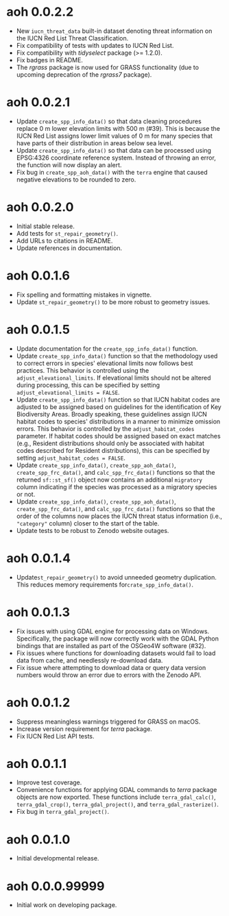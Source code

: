 # aoh 0.0.2.2

- New `iucn_threat_data` built-in dataset denoting threat information
  on the IUCN Red List Threat Classification.
- Fix compatibility of tests with updates to IUCN Red List.
- Fix compatibility with _tidyselect_ package (>= 1.2.0).
- Fix badges in README.
- The _rgrass_ package is now used for GRASS functionality (due to
  upcoming deprecation of the _rgrass7_ package).

# aoh 0.0.2.1

- Update `create_spp_info_data()` so that data cleaning procedures replace
  0 m lower elevation limits with 500 m (#39). This is because the IUCN Red
  List assigns lower limit values of 0 m for many species that have parts
  of their distribution in areas below sea level.
- Update `create_spp_info_data()` so that data can be processed using
  EPSG:4326 coordinate reference system. Instead of throwing an error,
  the function will now display an alert.
- Fix bug in `create_spp_aoh_data()` with the `terra` engine that caused
  negative elevations to be rounded to zero.

# aoh 0.0.2.0

- Initial stable release.
- Add tests for `st_repair_geometry()`.
- Add URLs to citations in README.
- Update references in documentation.

# aoh 0.0.1.6

- Fix spelling and formatting mistakes in vignette.
- Update `st_repair_geometry()` to be more robust to geometry issues.

# aoh 0.0.1.5

- Update documentation for the `create_spp_info_data()` function.
- Update `create_spp_info_data()` function so that the methodology used to
  correct errors in species' elevational limits now follows best practices.
  This behavior is controlled using the `adjust_elevational_limits`. If
  elevational limits should not be altered during processing, this can be
  specified by setting `adjust_elevational_limits = FALSE`.
- Update `create_spp_info_data()` function so that IUCN habitat
  codes are adjusted to be assigned based on guidelines for the identification
  of Key Biodiversity Areas. Broadly speaking, these guidelines assign IUCN
  habitat codes to species' distributions in a manner to minimize omission
  errors. This behavior is controlled by the `adjust_habitat_codes`
  parameter. If habitat codes should be assigned based on exact matches
  (e.g., Resident distributions should only be associated with habitat codes
  described for Resident distributions), this can be specified by setting
  `adjust_habitat_codes = FALSE`.
- Update `create_spp_info_data()`, `create_spp_aoh_data()`,
  `create_spp_frc_data()`, and `calc_spp_frc_data()` functions so that
  the returned `sf::st_sf()` object now contains an additional `migratory`
  column indicating if the species was processed as a migratory species
  or not.
- Update `create_spp_info_data()`, `create_spp_aoh_data()`,
  `create_spp_frc_data()`, and `calc_spp_frc_data()` functions so that
  the order of the columns now places the IUCN threat status information
  (i.e., `"category"` column) closer to the start of the table.
- Update tests to be robust to Zenodo website outages.

# aoh 0.0.1.4

- Update`st_repair_geometry()` to avoid unneeded geometry duplication.
  This reduces memory requirements for`crate_spp_info_data()`.

# aoh 0.0.1.3

- Fix issues with using GDAL engine for processing data on Windows.
  Specifically, the package will now correctly work with the GDAL Python
  bindings that are installed as part of the OSGeo4W software (#32).
- Fix issues where functions for downloading datasets would fail to
  load data from cache, and needlessly re-download data.
- Fix issue where attempting to download data or query data version
  numbers would throw an error due to errors with the Zenodo API.

# aoh 0.0.1.2

- Suppress meaningless warnings triggered for GRASS on macOS.
- Increase version requirement for _terra_ package.
- Fix IUCN Red List API tests.

# aoh 0.0.1.1

- Improve test coverage.
- Convenience functions for applying GDAL commands to _terra_ package objects
  are now exported. These functions include `terra_gdal_calc()`,
  `terra_gdal_crop()`, `terra_gdal_project()`, and `terra_gdal_rasterize()`.
- Fix bug in `terra_gdal_project()`.

# aoh 0.0.1.0

- Initial developmental release.

# aoh 0.0.0.99999

- Initial work on developing package.
